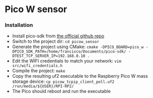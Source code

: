 # Pico W sensor

### Installation

 * Install pico-sdk from [the official github repo](https://github.com/raspberrypi/pico-sdki)
 * Switch to the project dir: `cd picow_sensor`
 * Generate the project using CMake: `cmake -DPICO_BOARD=pico_w -DPICO_SDK_PATH=/home/francisco/Documents/pico-sdk/ -DTEST_TCP_SERVER_IP=192.168.0.10 .`
 * Edit the WIFI credentials to match your network: `vim src/wifi_credentials.h`
 * Compile the project: `make`
 * Copy the resulting uf2 executable to the Raspberry Pico W mass storage device: `cp picow_tcpip_client_poll.uf2 /run/media/${USER}/RPI-RP2/`
 * The Pico should reboot and run the executable
